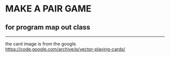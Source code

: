 # MAKE A PAIR GAME
## for program map out class

----

the card image is from the google.
https://code.google.com/archive/p/vector-playing-cards/

